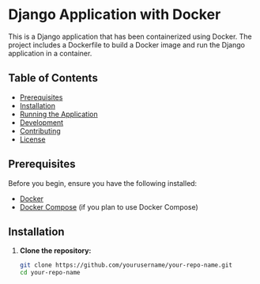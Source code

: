 # Django Application with Docker

This is a Django application that has been containerized using Docker. The project includes a Dockerfile to build a Docker image and run the Django application in a container.

## Table of Contents

- [Prerequisites](#prerequisites)
- [Installation](#installation)
- [Running the Application](#running-the-application)
- [Development](#development)
- [Contributing](#contributing)
- [License](#license)

## Prerequisites

Before you begin, ensure you have the following installed:

- [Docker](https://www.docker.com/)
- [Docker Compose](https://docs.docker.com/compose/install/) (if you plan to use Docker Compose)

## Installation

1. **Clone the repository:**

   ```bash
   git clone https://github.com/yourusername/your-repo-name.git
   cd your-repo-name
